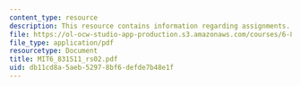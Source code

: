 ```yaml
---
content_type: resource
description: This resource contains information regarding assignments.
file: https://ol-ocw-studio-app-production.s3.amazonaws.com/courses/6-831-user-interface-design-and-implementation-spring-2011/db11cd8a5aeb52978bf6defde7b48e1f_MIT6_831S11_rs02.pdf
file_type: application/pdf
resourcetype: Document
title: MIT6_831S11_rs02.pdf
uid: db11cd8a-5aeb-5297-8bf6-defde7b48e1f
---
```

